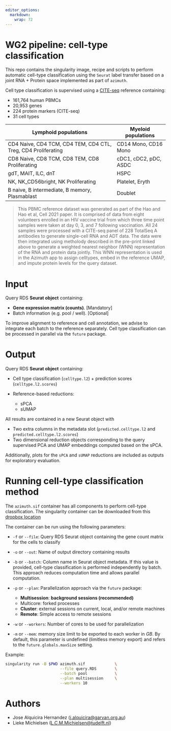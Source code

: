 ```yaml
---
editor_options: 
  markdown: 
    wrap: 72
---
```


# WG2 pipeline: cell-type classification

This repo contains the singularity image, recipe and scripts to perform
automatic cell-type classification using the `Seurat` label transfer
based on a joint RNA + Protein space implemented as part of `azimuth`.

Cell type classification is supervised using a
[CITE-seq](https://www.cell.com/cell/fulltext/S0092-8674(21)00583-3)
reference containing:

-   161,764 human PBMCs
-   20,953 genes
-   224 protein markers (CITE-seq)
-   31 cell types

| **Lymphoid populations**                                      | **Myeloid populations** |
|---------------------------------------------------------------|-------------------------|
| CD4 Naive, CD4 TCM, CD4 TEM, CD4 CTL, Treg, CD4 Proliferating | CD14 Mono, CD16 Mono    |
| CD8 Naive, CD8 TCM, CD8 TEM, CD8 Proliferating                | cDC1, cDC2, pDC, ASDC   |
| gdT, MAIT, ILC, dnT                                           | HSPC                    |
| NK, NK_CD56bright, NK Proliferating                           | Platelet, Eryth         |
| B naive, B intermediate, B memory, Plasmablast                | Doublet                 |

> This PBMC reference dataset was generated as part of the Hao and Hao
> et al, Cell 2021 paper. It is comprised of data from eight volunteers
> enrolled in an HIV vaccine trial from which three time point samples
> were taken at day 0, 3, and 7 following vaccination. All 24 samples
> were processed with a CITE-seq panel of 228 TotalSeq A antibodies to
> generate single-cell RNA and ADT data. The data were then integrated
> using metholody described in the pre-print linked above to generate a
> weighted nearest neighbor (WNN) representation of the RNA and protein
> data jointly. This WNN representation is used in the Azimuth app to
> assign celltypes, embed in the reference UMAP, and impute protein
> levels for the query dataset.

# Input

Query RDS **Seurat object** containing:

-   **Gene expression matrix (counts)**. [Mandatory]
-   Batch information (e.g. pool / well). [Optional]

To improve alignment to reference and cell annotation, we advise to
integrate each batch to the reference separately. Cell type
classification can be processed in parallel via the `future` package.

# Output

Query RDS **Seurat object** containing:

-   Cell type classification (`celltype.l2`) + prediction scores
    (`celltype.l2.scores`)

-   Reference-based reductions:

    -   sPCA
    -   sUMAP

All results are contained in a new Seurat object with

-   Two extra columns in the metadata slot (`predicted.celltype.l2` and
    `predicted.celltype.l2.scores`)
-   Two dimensional reduction objects corresponding to the query
    supervised PCA and UMAP embeddings computed based on the sPCA.

Additionally, plots for the `sPCA` and `sUMAP` reductions are included
as outputs for exploratory evaluation.

# Running cell-type classification method

The `azimuth.sif` container has all components to perform cell-type
classification. The singularity container can be downloaded from this
[dropbox
location](https://www.dropbox.com/s/x3ru1h02qn6oqoo/azimuth.sif?dl=0)

The container can be run using the following parameters:

-   `-f` or `--file`: Query RDS Seurat object containing the gene count
    matrix for the cells to classify

-   `-o` or `--out`: Name of output directory containing results

-   `-b` or `--batch`: Column name in Seurat object metadata. If this
    value is provided, cell-type classification is performed
    independently by batch. This approach reduces computation time and
    allows parallel computation.

-   `-p` or `--plan`: Parallelization approach via the `future` package:

    -   **Multisession**: **background sessions (recommended)**
    -   Multicore: forked processes
    -   **Cluster**: external sessions on current, local, and/or remote
        machines
    -   **Remote**: Simple access to remote sessions

-   `-w` or `--workers`: Number of cores to be used for parallelization

-   `-m` or `--mem`: memory size limit to be exported to each worker in
    *GB*. By default, this parameter is undefined (limitless memory
    export) and refers to the `future.globals.maxSize` setting.

Example:

``` sh
singularity run -B $PWD azimuth.sif             \
                        --file query.RDS        \
                        --batch pool            \
                        --plan multisession     \
                        --workers 10
```

# Authors

-   Jose Alquicira Hernandez
    ([j.alquicira\@garvan.org.au](mailto:j.alquicira@garvan.org.au))
-   Lieke Michielsen
    ([L.C.M.Michielsen\@tudelft.nl](mailto:L.C.M.Michielsen@tudelft.nl))
